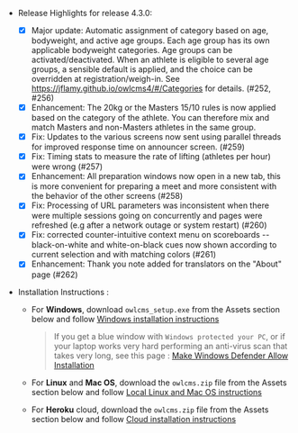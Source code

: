 
* Release Highlights for release 4.3.0: 
  
  - [x] Major update: Automatic assignment of category based on age, bodyweight, and active age groups.  Each age group has its own applicable bodyweight categories.  Age groups can be activated/deactivated.  When an athlete is eligible to several age groups, a sensible default is applied, and the choice can be overridden at registration/weigh-in. See https://jflamy.github.io/owlcms4/#/Categories for details. (#252, #256)
  - [X] Enhancement: The 20kg or the Masters 15/10 rules is now applied based on the category of the athlete.  You can therefore mix and match Masters and non-Masters athletes in the same group.
  - [X] Fix: Updates to the various screens now sent using parallel threads for improved response time on announcer screen. (#259)
  - [X] Fix: Timing stats to measure the rate of lifting (athletes per hour) were wrong (#257)
  - [x] Enhancement: All preparation windows now open in a new tab, this is more convenient for preparing a meet and more consistent with the behavior of the other screens (#258)
  - [x] Fix: Processing of URL parameters was inconsistent when there were multiple sessions going on concurrently and pages were refreshed (e.g after a network outage or system restart) (#260)
  - [x] Fix: corrected counter-intuitive context menu on scoreboards -- black-on-white and white-on-black cues now shown according to current selection and with matching colors (#261)
  - [x] Enhancement: Thank you note added for translators on the "About" page (#262)

- Installation Instructions :
  - For **Windows**, download `owlcms_setup.exe` from the Assets section below and follow [Windows installation instructions](https://jflamy.github.io/owlcms4/#/LocalWindowsSetup.md) 
    
    > If you get a blue window with `Windows protected your PC`, or if your laptop works very hard performing an anti-virus scan that takes very long, see this page : [Make Windows Defender Allow Installation](https://jflamy.github.io/owlcms4/#/DefenderOff)
  - For **Linux** and **Mac OS**, download the `owlcms.zip` file from the Assets section below and follow [Local Linux and Mac OS instructions](https://jflamy.github.io/owlcms4/#/LocalLinuxMacSetup.md) 
  - For **Heroku** cloud, download the `owlcms.zip` file from the Assets section below and follow [Cloud installation instructions](https://jflamy.github.io/owlcms4/#/Heroku.md)
